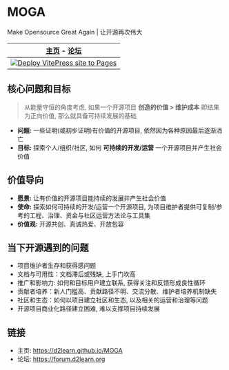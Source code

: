 # MOGA

Make Opensource Great Again | 让开源再次伟大

| [主页](https://d2learn.github.io/MOGA) - [论坛](https://forum.d2learn.org) |
| --- |
| [![Deploy VitePress site to Pages](https://github.com/d2learn/MOGA/actions/workflows/deploy.yml/badge.svg)](https://github.com/d2learn/MOGA/actions/workflows/deploy.yml) |

## 核心问题和目标

> 从能量守恒的角度考虑, 如果一个开源项目 **创造的价值 > 维护成本** 即结果为正向价值, 那么就具备可持续发展的基础

- **问题:** 一些证明(或初步证明)有价值的开源项目, 依然因为各种原因最后逐渐消亡
- **目标:** 探索个人/组织/社区, 如何 **可持续的开发/运营** 一个开源项目并产生社会价值

## 价值导向

- **愿景:** 让有价值的开源项目能持续的发展并产生社会价值
- **使命:** 探索如何可持续的开发/运营一个开源项目, 为项目维护者提供可复制/参考的工程、治理、资金与社区运营方法论与工具集
- **价值观:** 开源共创、真诚热爱、开放包容

## 当下开源遇到的问题

- 项目维护者生存和获得感问题
- 文档与可用性：文档滞后或残缺, 上手门坎高
- 推广和影响力: 如何和目标用户建立联系, 获得关注和反馈形成良性循环
- 贡献者培养：新人门槛高、贡献路径不明、交流分散、维护者培养机制缺失
- 社区和生态：如何以项目建立社区和生态, 以及相关的运营和治理等问题
- 开源项目商业化路径建立困难, 难以支撑项目持续发展

## 链接

- 主页: https://d2learn.github.io/MOGA
- 论坛: https://forum.d2learn.org